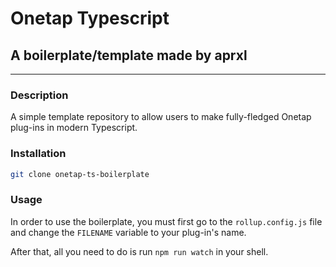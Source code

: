 # Onetap Typescript
## A boilerplate/template made by aprxl
----

### Description
A simple template repository to allow users to make fully-fledged Onetap plug-ins in modern Typescript.

### Installation
```bash
git clone onetap-ts-boilerplate
```

### Usage
In order to use the boilerplate, you must first go to the `rollup.config.js` file and change the `FILENAME` variable to your
plug-in's name.


After that, all you need to do is run `npm run watch` in your shell.
